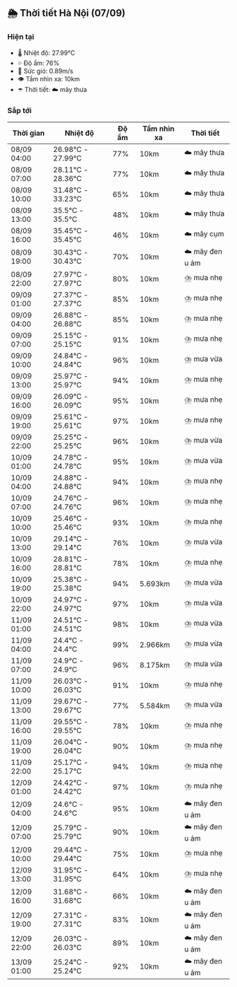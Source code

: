 ## 🌦️ Thời tiết Hà Nội (07/09)

### Hiện tại

- 🌡️ Nhiệt độ: 27.99℃
- 💦 Độ ẩm: 76%
- 💨 Sức gió: 0.89m/s
- 👁️ Tầm nhìn xa: 10km
- ☂️ Thời tiết: ☁️ mây thưa

### Sắp tới

| Thời gian | Nhiệt độ | Độ ẩm | Tầm nhìn xa | Thời tiết |
| --- | --- | --- | --- | --- |
| 08/09 04:00 | 26.98℃ - 27.99℃ | 77% | 10km | ☁️ mây thưa |
| 08/09 07:00 | 28.11℃ - 28.36℃ | 77% | 10km | ☁️ mây thưa |
| 08/09 10:00 | 31.48℃ - 33.23℃ | 65% | 10km | ☁️ mây thưa |
| 08/09 13:00 | 35.5℃ - 35.5℃ | 48% | 10km | ☁️ mây thưa |
| 08/09 16:00 | 35.45℃ - 35.45℃ | 46% | 10km | ☁️ mây cụm |
| 08/09 19:00 | 30.43℃ - 30.43℃ | 70% | 10km | ☁️ mây đen u ám |
| 08/09 22:00 | 27.97℃ - 27.97℃ | 80% | 10km | ⛈️ mưa nhẹ |
| 09/09 01:00 | 27.37℃ - 27.37℃ | 85% | 10km | ⛈️ mưa nhẹ |
| 09/09 04:00 | 26.88℃ - 26.88℃ | 85% | 10km | ⛈️ mưa nhẹ |
| 09/09 07:00 | 25.15℃ - 25.15℃ | 91% | 10km | ⛈️ mưa nhẹ |
| 09/09 10:00 | 24.84℃ - 24.84℃ | 96% | 10km | ⛈️ mưa vừa |
| 09/09 13:00 | 25.97℃ - 25.97℃ | 94% | 10km | ⛈️ mưa nhẹ |
| 09/09 16:00 | 26.09℃ - 26.09℃ | 95% | 10km | ⛈️ mưa nhẹ |
| 09/09 19:00 | 25.61℃ - 25.61℃ | 97% | 10km | ⛈️ mưa nhẹ |
| 09/09 22:00 | 25.25℃ - 25.25℃ | 96% | 10km | ⛈️ mưa vừa |
| 10/09 01:00 | 24.78℃ - 24.78℃ | 95% | 10km | ⛈️ mưa vừa |
| 10/09 04:00 | 24.88℃ - 24.88℃ | 94% | 10km | ⛈️ mưa nhẹ |
| 10/09 07:00 | 24.76℃ - 24.76℃ | 96% | 10km | ⛈️ mưa nhẹ |
| 10/09 10:00 | 25.46℃ - 25.46℃ | 93% | 10km | ⛈️ mưa nhẹ |
| 10/09 13:00 | 29.14℃ - 29.14℃ | 76% | 10km | ⛈️ mưa vừa |
| 10/09 16:00 | 28.81℃ - 28.81℃ | 78% | 10km | ⛈️ mưa nhẹ |
| 10/09 19:00 | 25.38℃ - 25.38℃ | 94% | 5.693km | ⛈️ mưa vừa |
| 10/09 22:00 | 24.97℃ - 24.97℃ | 97% | 10km | ⛈️ mưa vừa |
| 11/09 01:00 | 24.51℃ - 24.51℃ | 98% | 10km | ⛈️ mưa vừa |
| 11/09 04:00 | 24.4℃ - 24.4℃ | 99% | 2.966km | ⛈️ mưa vừa |
| 11/09 07:00 | 24.9℃ - 24.9℃ | 96% | 8.175km | ⛈️ mưa vừa |
| 11/09 10:00 | 26.03℃ - 26.03℃ | 91% | 10km | ⛈️ mưa nhẹ |
| 11/09 13:00 | 29.67℃ - 29.67℃ | 77% | 5.584km | ⛈️ mưa vừa |
| 11/09 16:00 | 29.55℃ - 29.55℃ | 78% | 10km | ⛈️ mưa nhẹ |
| 11/09 19:00 | 26.04℃ - 26.04℃ | 90% | 10km | ⛈️ mưa nhẹ |
| 11/09 22:00 | 25.17℃ - 25.17℃ | 94% | 10km | ⛈️ mưa nhẹ |
| 12/09 01:00 | 24.42℃ - 24.42℃ | 97% | 10km | ⛈️ mưa nhẹ |
| 12/09 04:00 | 24.6℃ - 24.6℃ | 95% | 10km | ☁️ mây đen u ám |
| 12/09 07:00 | 25.79℃ - 25.79℃ | 90% | 10km | ☁️ mây đen u ám |
| 12/09 10:00 | 29.44℃ - 29.44℃ | 75% | 10km | ⛈️ mưa nhẹ |
| 12/09 13:00 | 31.95℃ - 31.95℃ | 64% | 10km | ⛈️ mưa nhẹ |
| 12/09 16:00 | 31.68℃ - 31.68℃ | 66% | 10km | ☁️ mây đen u ám |
| 12/09 19:00 | 27.31℃ - 27.31℃ | 83% | 10km | ☁️ mây đen u ám |
| 12/09 22:00 | 26.03℃ - 26.03℃ | 89% | 10km | ☁️ mây đen u ám |
| 13/09 01:00 | 25.24℃ - 25.24℃ | 92% | 10km | ☁️ mây đen u ám |
